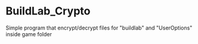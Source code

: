 # BuildLab_Crypto
 Simple program that encrypt/decrypt files for "buildlab" and "UserOptions" inside game folder
